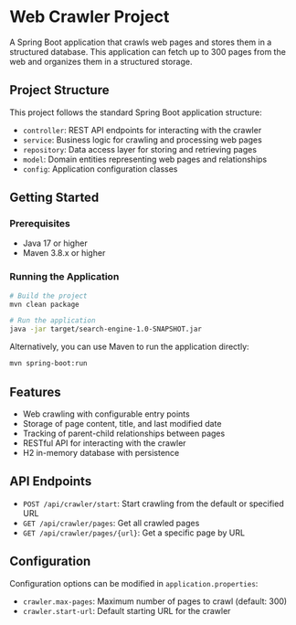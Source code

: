 # Web Crawler Project

A Spring Boot application that crawls web pages and stores them in a structured database. This application can fetch up to 300 pages from the web and organizes them in a structured storage.

## Project Structure

This project follows the standard Spring Boot application structure:

- `controller`: REST API endpoints for interacting with the crawler
- `service`: Business logic for crawling and processing web pages
- `repository`: Data access layer for storing and retrieving pages
- `model`: Domain entities representing web pages and relationships
- `config`: Application configuration classes

## Getting Started

### Prerequisites

- Java 17 or higher
- Maven 3.8.x or higher

### Running the Application

```bash
# Build the project
mvn clean package

# Run the application
java -jar target/search-engine-1.0-SNAPSHOT.jar
```

Alternatively, you can use Maven to run the application directly:

```bash
mvn spring-boot:run
```

## Features

- Web crawling with configurable entry points
- Storage of page content, title, and last modified date
- Tracking of parent-child relationships between pages
- RESTful API for interacting with the crawler
- H2 in-memory database with persistence

## API Endpoints

- `POST /api/crawler/start`: Start crawling from the default or specified URL
- `GET /api/crawler/pages`: Get all crawled pages
- `GET /api/crawler/pages/{url}`: Get a specific page by URL

## Configuration

Configuration options can be modified in `application.properties`:

- `crawler.max-pages`: Maximum number of pages to crawl (default: 300)
- `crawler.start-url`: Default starting URL for the crawler